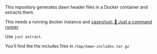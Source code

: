 This repository generates dawn header files in a Docker container and extracts them.

This needs a running docker instance and [casey/just: 🤖 Just a command runner](https://github.com/casey/just)

Use `just extract`.

You'll find the the includes files in `/tmp/dawn-includes.tar.gz`
